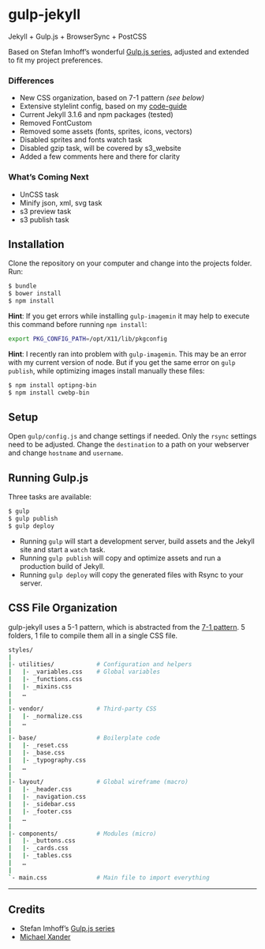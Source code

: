 # gulp-jekyll

Jekyll + Gulp.js + BrowserSync + PostCSS

Based on Stefan Imhoff’s wonderful [Gulp.js series](https://github.com/kogakure/gulp-tutorial), adjusted and extended to fit my project preferences.

### Differences

- New CSS organization, based on 7-1 pattern *(see below)*
- Extensive stylelint config, based on my [code-guide](https://github.com/michaelx/code-guide)
- Current Jekyll 3.1.6 and npm packages (tested)
- Removed FontCustom
- Removed some assets (fonts, sprites, icons, vectors)
- Disabled sprites and fonts watch task
- Disabled gzip task, will be covered by s3_website
- Added a few comments here and there for clarity

### What’s Coming Next

- UnCSS task
- Minify json, xml, svg task
- s3 preview task
- s3 publish task

## Installation

Clone the repository on your computer and change into the projects folder. Run:

```sh
$ bundle
$ bower install
$ npm install
```

**Hint**: If you get errors while installing `gulp-imagemin` it may help to execute this command before running `npm install`:

```sh
export PKG_CONFIG_PATH=/opt/X11/lib/pkgconfig
```

**Hint**: I recently ran into problem with `gulp-imagemin`. This may be an error with my current version of node. But if you get the same error on `gulp publish`, while optimizing images install manually these files:

```sh
$ npm install optipng-bin
$ npm install cwebp-bin
```

## Setup

Open `gulp/config.js` and change settings if needed. Only the `rsync` settings need to be adjusted. Change the `destination` to a path on your webserver and change `hostname` and `username`.

## Running Gulp.js

Three tasks are available:

```sh
$ gulp
$ gulp publish
$ gulp deploy
```

- Running `gulp` will start a development server, build assets and the Jekyll site and start a `watch` task.
- Running `gulp publish` will copy and optimize assets and run a production build of Jekyll.
- Running `gulp deploy` will copy the generated files with Rsync to your server.

## CSS File Organization

gulp-jekyll uses a 5-1 pattern, which is abstracted from the [7-1 pattern](https://sass-guidelin.es/#architecture). 5 folders, 1 file to compile them all in a single CSS file.

```bash
styles/
|
|- utilities/            # Configuration and helpers
|   |- _variables.css    # Global variables
|   |- _functions.css
|   |- _mixins.css
|   …
|
|- vendor/               # Third-party CSS
|   |- _normalize.css
|   …
|
|- base/                 # Boilerplate code
|   |- _reset.css
|   |- _base.css
|   |- _typography.css
|   …
|
|- layout/               # Global wireframe (macro)
|   |- _header.css
|   |- _navigation.css
|   |- _sidebar.css
|   |- _footer.css
|   …
|
|- components/           # Modules (micro)
|   |- _buttons.css
|   |- _cards.css
|   |- _tables.css
|   …
|
`- main.css              # Main file to import everything
```

---

## Credits

- Stefan Imhoff’s [Gulp.js series](http://stefanimhoff.de/2014/gulp-tutorial-1-intro-setup/)
- [Michael Xander](http://michaelxander.com)